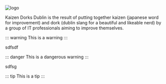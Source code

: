 <img class="home__logo" :src="$withBase('/logo_home.png')" alt="logo">

Kaizen Dorks Dublin is the result of putting together kaizen (japanese word for improvement) and dork (dublin slang for a beautiful and likeable nerd) by a group of IT professionals aiming to improve themselves.


::: warning
This is a warning
:::

sdfsdf

::: danger
This is a dangerous warning
:::

sdfsg

::: tip
This is a tip
:::